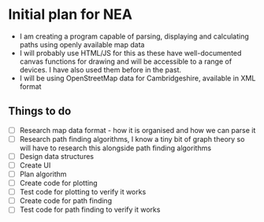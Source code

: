 # Initial plan for NEA

* I am creating a program capable of parsing, displaying and calculating paths using openly available map data
* I will probably use HTML/JS for this as these have well-documented canvas functions for drawing and will be accessible to a range of devices. I have also used them before in the past.
* I will be using OpenStreetMap data for Cambridgeshire, available in XML format

## Things to do
- [ ] Research map data format - how it is organised and how we can parse it
- [ ] Research path finding algorithms, I know a tiny bit of graph theory so will have to research this alongside path finding algorithms
- [ ] Design data structures
- [ ] Create UI
- [ ] Plan algorithm
- [ ] Create code for plotting
- [ ] Test code for plotting to verify it works
- [ ] Create code for path finding
- [ ] Test code for path finding to verify it works